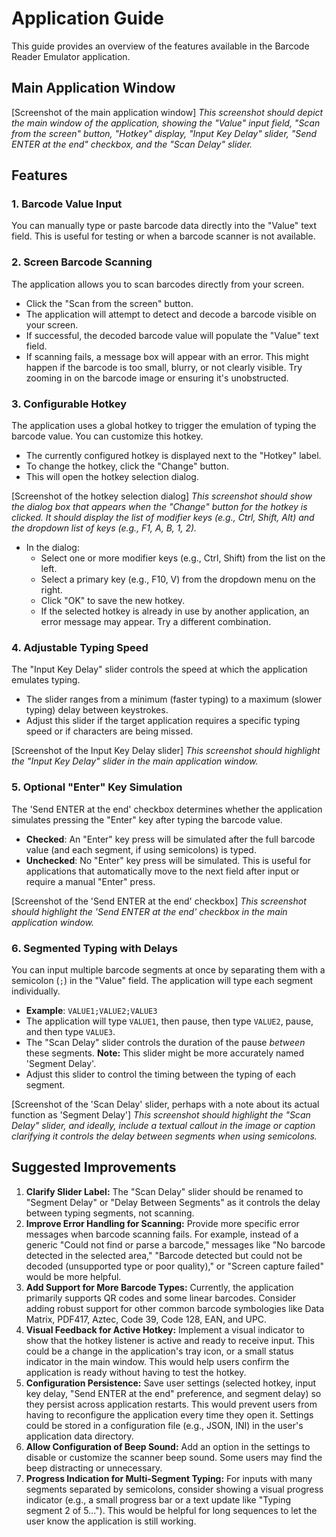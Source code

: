 # Application Guide

This guide provides an overview of the features available in the Barcode Reader Emulator application.

## Main Application Window

[Screenshot of the main application window]
*This screenshot should depict the main window of the application, showing the "Value" input field, "Scan from the screen" button, "Hotkey" display, "Input Key Delay" slider, "Send ENTER at the end" checkbox, and the "Scan Delay" slider.*

## Features

### 1. Barcode Value Input

You can manually type or paste barcode data directly into the "Value" text field. This is useful for testing or when a barcode scanner is not available.

### 2. Screen Barcode Scanning

The application allows you to scan barcodes directly from your screen.
- Click the "Scan from the screen" button.
- The application will attempt to detect and decode a barcode visible on your screen.
- If successful, the decoded barcode value will populate the "Value" text field.
- If scanning fails, a message box will appear with an error. This might happen if the barcode is too small, blurry, or not clearly visible. Try zooming in on the barcode image or ensuring it's unobstructed.

### 3. Configurable Hotkey

The application uses a global hotkey to trigger the emulation of typing the barcode value. You can customize this hotkey.
- The currently configured hotkey is displayed next to the "Hotkey" label.
- To change the hotkey, click the "Change" button.
- This will open the hotkey selection dialog.

[Screenshot of the hotkey selection dialog]
*This screenshot should show the dialog box that appears when the "Change" button for the hotkey is clicked. It should display the list of modifier keys (e.g., Ctrl, Shift, Alt) and the dropdown list of keys (e.g., F1, A, B, 1, 2).*

- In the dialog:
    - Select one or more modifier keys (e.g., Ctrl, Shift) from the list on the left.
    - Select a primary key (e.g., F10, V) from the dropdown menu on the right.
    - Click "OK" to save the new hotkey.
    - If the selected hotkey is already in use by another application, an error message may appear. Try a different combination.

### 4. Adjustable Typing Speed

The "Input Key Delay" slider controls the speed at which the application emulates typing.
- The slider ranges from a minimum (faster typing) to a maximum (slower typing) delay between keystrokes.
- Adjust this slider if the target application requires a specific typing speed or if characters are being missed.

[Screenshot of the Input Key Delay slider]
*This screenshot should highlight the "Input Key Delay" slider in the main application window.*

### 5. Optional "Enter" Key Simulation

The 'Send ENTER at the end' checkbox determines whether the application simulates pressing the "Enter" key after typing the barcode value.
- **Checked**: An "Enter" key press will be simulated after the full barcode value (and each segment, if using semicolons) is typed.
- **Unchecked**: No "Enter" key press will be simulated.
This is useful for applications that automatically move to the next field after input or require a manual "Enter" press.

[Screenshot of the 'Send ENTER at the end' checkbox]
*This screenshot should highlight the 'Send ENTER at the end' checkbox in the main application window.*

### 6. Segmented Typing with Delays

You can input multiple barcode segments at once by separating them with a semicolon (`;`) in the "Value" field. The application will type each segment individually.
- **Example**: `VALUE1;VALUE2;VALUE3`
- The application will type `VALUE1`, then pause, then type `VALUE2`, pause, and then type `VALUE3`.
- The "Scan Delay" slider controls the duration of the pause *between* these segments. **Note:** This slider might be more accurately named 'Segment Delay'.
- Adjust this slider to control the timing between the typing of each segment.

[Screenshot of the 'Scan Delay' slider, perhaps with a note about its actual function as 'Segment Delay']
*This screenshot should highlight the "Scan Delay" slider, and ideally, include a textual callout in the image or caption clarifying it controls the delay between segments when using semicolons.*

## Suggested Improvements

1.  **Clarify Slider Label:** The "Scan Delay" slider should be renamed to "Segment Delay" or "Delay Between Segments" as it controls the delay between typing segments, not scanning.
2.  **Improve Error Handling for Scanning:** Provide more specific error messages when barcode scanning fails. For example, instead of a generic "Could not find or parse a barcode," messages like "No barcode detected in the selected area," "Barcode detected but could not be decoded (unsupported type or poor quality)," or "Screen capture failed" would be more helpful.
3.  **Add Support for More Barcode Types:** Currently, the application primarily supports QR codes and some linear barcodes. Consider adding robust support for other common barcode symbologies like Data Matrix, PDF417, Aztec, Code 39, Code 128, EAN, and UPC.
4.  **Visual Feedback for Active Hotkey:** Implement a visual indicator to show that the hotkey listener is active and ready to receive input. This could be a change in the application's tray icon, or a small status indicator in the main window. This would help users confirm the application is ready without having to test the hotkey.
5.  **Configuration Persistence:** Save user settings (selected hotkey, input key delay, "Send ENTER at the end" preference, and segment delay) so they persist across application restarts. This would prevent users from having to reconfigure the application every time they open it. Settings could be stored in a configuration file (e.g., JSON, INI) in the user's application data directory.
6.  **Allow Configuration of Beep Sound:** Add an option in the settings to disable or customize the scanner beep sound. Some users may find the beep distracting or unnecessary.
7.  **Progress Indication for Multi-Segment Typing:** For inputs with many segments separated by semicolons, consider showing a visual progress indicator (e.g., a small progress bar or a text update like "Typing segment 2 of 5..."). This would be helpful for long sequences to let the user know the application is still working.
